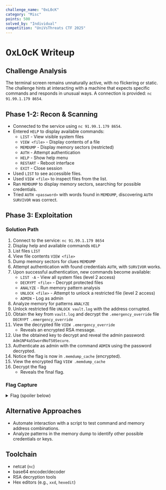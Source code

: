 ```yaml
---
challenge_name: "0xL0cK"
category: "Misc"
points: 500
solved_by: "Individual"
competition: "UniVsThreats CTF 2025"
---
```


# 0xL0cK Writeup

## Challenge Analysis

The terminal screen remains unnaturally active, with no flickering or static. The challenge hints at interacting with a machine that expects specific commands and responds in unusual ways. A connection is provided: `nc 91.99.1.179 8654`.

## Phase 1-2: Recon & Scanning

- Connected to the service using `nc 91.99.1.179 8654`.
- Entered `HELP` to display available commands:
  - `LIST` - View visible system files
  - `VIEW <file>` - Display contents of a file
  - `MEMDUMP` - Display memory sectors (restricted)
  - `AUTH` - Attempt authentication
  - `HELP` - Show help menu
  - `RESTART` - Reboot interface
  - `EXIT` - Close session
- Used `LIST` to see accessible files.
- Used `VIEW <file>` to inspect files from the list.
- Ran `MEMDUMP` to display memory sectors, searching for possible credentials.
- Tried `AUTH <password>` with words found in `MEMDUMP`, discovering `AUTH SURVIVOR` was correct.

## Phase 3: Exploitation

### Solution Path

1. Connect to the service: `nc 91.99.1.179 8654`
2. Display help and available commands `HELP`
3. List files `LIST`
4. View file contents `VIEW <file>`
5. Dump memory sectors for clues `MEMDUMP`
6. Attempt authentication with found credentials `AUTH`, with `SURVIVOR` works.
7. Upon successful authentication, new commands become available:
    - `LIST -A` - View all system files (level 2 access)
    - `DECRYPT <file>` - Decrypt protected files
    - `ANALYZE` - Run memory pattern analysis
    - `UNLOCK <file>` - Attempt to unlock a restricted file (level 2 access)
    - `ADMIN` - Log as admin
8. Analyze memory for patterns `ANALYZE`
9. Unlock restricted file `UNLOCK vault.log` with the address corrupted.
10. Obtain the key from `vault.log` and decrypt the `.emergency_override` file `DECRYPT .emergency_override`
11. View the decrypted file `VIEW .emergency_override`
    - Reveals an encrypted RSA message.
12. Use the obtained key to decrypt and reveal the admin password: `Adm1NP4a55wordNoTS0Secure`.
13. Authenticate as admin with the command `ADMIN` using the password decrypted.
14. Notice the flag is now in `.memdump_cache` (encrypted).
15. View the encrypted flag `VIEW .memdump_cache`
16. Decrypt the flag
    - Reveals the final flag.

### Flag Capture

<details>
        <summary>Flag (spoiler below)</summary>
        UVT{Th3_m3ch4n1sM_UNs3a15_4nd_tH3_DaRK_uNBl1nk5}
</details>

## Alternative Approaches

- Automate interaction with a script to test command and memory address combinations.
- Analyze patterns in the memory dump to identify other possible credentials or keys.

## Toolchain

- netcat (`nc`)
- base64 encoder/decoder
- RSA decryption tools
- Hex editors (e.g., `xxd`, `hexedit`)
